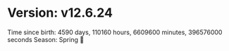 # Version: v12.6.24
Time since birth: 4590 days, 110160 hours, 6609600 minutes, 396576000 seconds
Season: Spring 🌸
